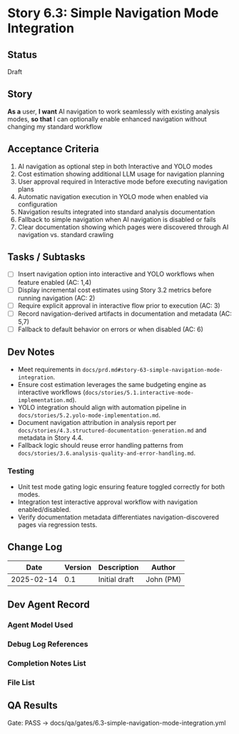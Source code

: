 # Story 6.3: Simple Navigation Mode Integration

## Status
Draft

## Story
**As a** user,
**I want** AI navigation to work seamlessly with existing analysis modes,
**so that** I can optionally enable enhanced navigation without changing my standard workflow

## Acceptance Criteria
1. AI navigation as optional step in both Interactive and YOLO modes
2. Cost estimation showing additional LLM usage for navigation planning
3. User approval required in Interactive mode before executing navigation plans
4. Automatic navigation execution in YOLO mode when enabled via configuration
5. Navigation results integrated into standard analysis documentation
6. Fallback to simple navigation when AI navigation is disabled or fails
7. Clear documentation showing which pages were discovered through AI navigation vs. standard crawling

## Tasks / Subtasks
- [ ] Insert navigation option into interactive and YOLO workflows when feature enabled (AC: 1,4)
- [ ] Display incremental cost estimates using Story 3.2 metrics before running navigation (AC: 2)
- [ ] Require explicit approval in interactive flow prior to execution (AC: 3)
- [ ] Record navigation-derived artifacts in documentation and metadata (AC: 5,7)
- [ ] Fallback to default behavior on errors or when disabled (AC: 6)

## Dev Notes
- Meet requirements in `docs/prd.md#story-63-simple-navigation-mode-integration`.
- Ensure cost estimation leverages the same budgeting engine as interactive workflows (`docs/stories/5.1.interactive-mode-implementation.md`).
- YOLO integration should align with automation pipeline in `docs/stories/5.2.yolo-mode-implementation.md`.
- Document navigation attribution in analysis report per `docs/stories/4.3.structured-documentation-generation.md` and metadata in Story 4.4.
- Fallback logic should reuse error handling patterns from `docs/stories/3.6.analysis-quality-and-error-handling.md`.

### Testing
- Unit test mode gating logic ensuring feature toggled correctly for both modes.
- Integration test interactive approval workflow with navigation enabled/disabled.
- Verify documentation metadata differentiates navigation-discovered pages via regression tests.

## Change Log
| Date | Version | Description | Author |
|------|---------|-------------|--------|
| 2025-02-14 | 0.1 | Initial draft | John (PM) |

## Dev Agent Record

### Agent Model Used

### Debug Log References

### Completion Notes List

### File List

## QA Results

Gate: PASS → docs/qa/gates/6.3-simple-navigation-mode-integration.yml
